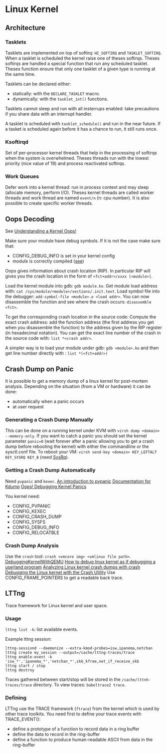# Linux Kernel

## Architecture
### Tasklets
Tasklets are implemented on top of softirq: `HI_SOFTIRQ` and `TASKLET_SOFTIRQ`.
When a tasklet is scheduled the kernel raise one of theses softirqs. Theses softirqs
are handled a special function that run any scheduled tasklet. Theses function ensure
that only one tasklet of a given type is running at the same time.

Tasklets can be declared either:
- statically: with the `DECLARE_TASKLET` macro.
- dynamically: with the `tasklet_int()` functions.

Tasklets cannot sleep and run with all insterrups enabled: take precautions if you
share data with an interrupt handler.

A tasklet is scheduled with `tasklet_schedule()` and run in the near future. If a
tasket is scheduled again before it has a chance to run, it still runs once.

### Ksoftirqd
Set of per-processor kernel threads that help in the processing of softirqs when the
system is overwhelmed. Theses threads run with the lowest priority (nice value of 19)
and process reactivated softirqs.

### Work Queues
Defer work into a kernel thread: run in process context and may sleep (allocate memory,
perform I/O).
Theses kernel threads are called worker threads and work thread are named `event/n`
(n: cpu number). It is also possible to create specific worker threads.

## Oops Decoding
See [Understanding a Kernel Oops!](https://www.opensourceforu.com/2011/01/understanding-a-kernel-oops/)

Make sure your module have debug symbols. If it is not the case make sure that:

- CONFIG_DEBUG_INFO is set in your kernel config
- module is correctly compiled ([see](https://stackoverflow.com/questions/12589605/debug-info-for-loadable-kernel-modules))

Oops gives information about crash location (RIP). In particular RIP will gives
you the crash location in the form of `<fct+addr>/xxxx [<module>]`.

Load the kernel module into gdb: `gdb module.ko`.
Get module load address with: `cat /sys/module/<module>/sections/.init.text`.
Load symbol file into the debugger: `add-symbol-file <module>.o <load addr>`.
You can now disassemble the function and see where the crash occurs: `disassemble <fct>`.

To get the corresponding crash location in the source code:
Compute the exact crash address: add the function address (the first address you
get when you disassemble the function) to the address given by the RIP register
(in hexadecimal notation).
You can get the exact line number of the crash in the source code with: `list *<crash addr>`.

A simpler way is to load your module under gdb: `gdb <module>.ko`
and then get line number directly with : `list *(<fct+addr>)`

## Crash Dump on Panic
It is possible to get a memory dump of a linux kernel for post-mortem analysis.
Depending on the situation (from a VM or hardware) it can be done:
- automatically when a panic occurs
- at user request

### Generating a Crash Dump Manually
This can be done on a running kernel under KVM with `virsh dump <domain> --memory-only`.
If you want to catch a panic you should set the kernel parameter `panic=0`
(wait forever after a panic allowing you to get a crash dump before rebooting the kernel)
with either the commandline or the sysctl.conf file.
To reboot your VM: `virsh send-key <domain> KEY_LEFTALT KEY_SYSRQ KEY_B`
(need [SysRq](https://linuxaria.com/howto/sysrq-linux-ubuntu)).

### Getting a Crash Dump Automatically
Need `pvpanic` and `kexec`.
[An introduction to pvpanic](https://blogs.oracle.com/linux/post/an-introduction-to-pvpanic)
[Documentation for Kdump](https://www.kernel.org/doc/html/latest/admin-guide/kdump/kdump.html)
[Oops! Debugging Kernel Panics](https://www.linuxjournal.com/content/oops-debugging-kernel-panics-0)

You kernel need:
- CONFIG_PVPANIC
- CONFIG_KEXEC
- CONFIG_CRASH_DUMP
- CONFIG_SYSFS
- CONFIG_DEBUG_INFO
- CONFIG_RELOCATBLE

### Crash Dump Analysis
Use the `crash` tool: `crash <vmcore img> <vmlinux file path>`.
[DebuggingKernelWithQEMU](https://wiki.ubuntu.com/DebuggingKernelWithQEMU)
[How to debug linux kernel as if debugging a userland program](https://lingfenghsiang.github.io/2021/08/22/post/)
[Analyzing Linux kernel crash dumps with crash](https://www.dedoimedo.com/computers/crash-analyze.html)
[Debugging the Linux kernel with the Crash Utility](https://www.lucasvr.gobolinux.org/etc/Debugging%20the%20kernel%20with%20Crash%20tool.pdf)
Use CONFIG_FRAME_POINTERS to get a readable back trace.

## LTTng
Trace framework for Linux kernel and user space.

### Usage
`lttng list -k`: list available events.

Example lttng session:
```console
lttng-sessiond --daemonize --extra-kmod-probes=isw,ipanema,netchan
lttng create my_session --output=/cache/lttng-traces/trace
lttng enable-event -k 'isw_*','ipanema_*','netchan_*',skb_kfree,net_if_receive_skb
lttng start / stop
lttng destroy
```
Traces gathered between start/stop will be stored in the `/cache/lttnh-traces/trace` directory.
To view traces: `babeltrace2 trace`.

### Defining
LTTng use the TRACE framework (`ftrace`) from the kernel which is used by other trace toolkits.
You need first to define your trace events with TRACE_EVENT():
- define a prototype of a function to record data in a ring buffer
- define the data to record in the ring-buffer
- define a function to produce human-readable ASCII from data in the ring-buffer

